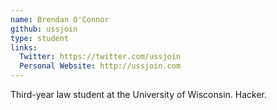 ```yaml
---
name: Brendan O'Connor
github: ussjoin
type: student
links:
  Twitter: https://twitter.com/ussjoin
  Personal Website: http://ussjoin.com
---
```


Third-year law student at the University of Wisconsin. Hacker.